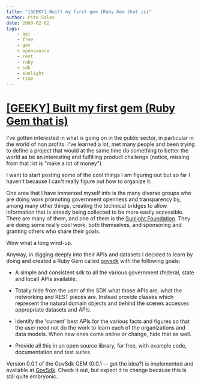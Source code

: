 ```yaml
---
title: "[GEEKY] Built my first gem (Ruby Gem that is)"
author: Pito Salas
date: 2009-02-02
tags:
    - api
    - free
    - gov
    - opensource
    - rest
    - ruby
    - sdk
    - sunlight
    - time
---
```

# [[GEEKY] Built my first gem (Ruby Gem that is)](None)




I've gotten interested in what is going on in the public sector, in particular
in the world of non profits. I've learned a lot, met many people and been
trying to define a project that would at the same time do something to better
the world as be an interesting and fulfilling product challenge (notice,
missing from that list is "make a lot of money")

I want to start posting some of the cool things I am figuring out but so far I
haven't because I can't really figure out how to organize it.

One area that I have immersed myself into is the many diverse groups who are
doing work promoting government openness and transparency by, among many other
things, creating the technical bridges to allow information that is already
being collected to be more easily accessible. There are many of them, and one
of them is the [Sunlight Foundation](<http://www.sunlightfoundation.com/>).
They are doing some really cool work, both themselves, and sponsoring and
granting others who share their goals.

Wow what a long wind-up.

Anyway, in digging deeply into their APIs and datasets I decided to learn by
doing and created a Ruby Gem called
[govsdk](<http://github.com/pitosalas/govsdk/tree/master>) with the following
goals:

  * A simple and consistent sdk to all the various government (federal, state and local) APIs available.

  * Totally hide from the user of the SDK what those APIs are, what the networking and REST pieces are. Instead provide classes which represent the natural domain objects and behind the scenes accesses appropriate datasets and APIs.

  * Identify the 'current' best APIs for the various facts and figures so that the user need not do the work to learn each of the organizations and data models. When new ones come online or change, hide that as well.

  * Provide all this in an open source library, for free, with example code, documentation and test suites.

Version 0.0.1 of the GovSdk GEM (0.0.1 -- get the idea?) is implemented and
available at [GovSdk](<http://github.com/pitosalas/govsdk/tree/master>). Check
it out, but expect it to change because this is still quite embryonic.


